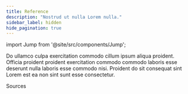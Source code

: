 ```yaml
---
title: Reference
description: "Nostrud ut nulla Lorem nulla."
sidebar_label: hidden
hide_pagination: true
---
```


import Jump from '@site/src/components/Jump';

Do ullamco culpa exercitation commodo cillum ipsum aliqua proident. Officia proident proident exercitation commodo commodo laboris esse deserunt nulla laboris esse commodo nisi. Proident do sit consequat sint Lorem est ea non sint sunt esse consectetur.

<Jump to="/docs/reference/plugins/">Sources</Jump>
